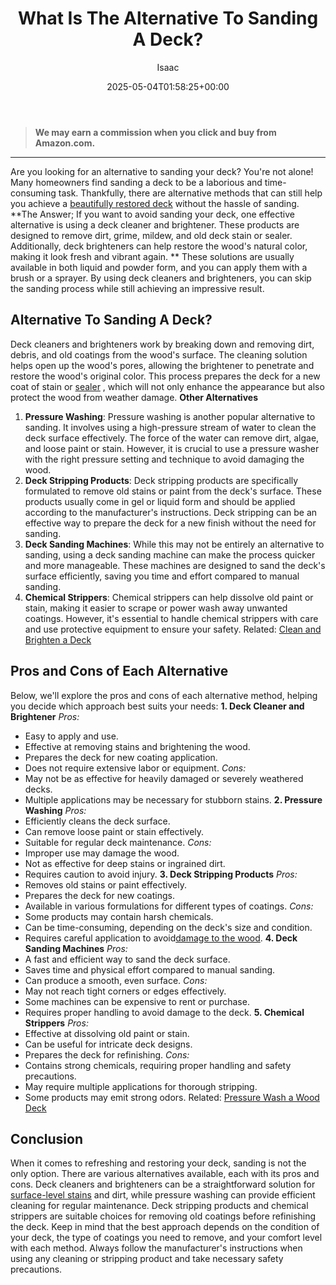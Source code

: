 ﻿---
author: Isaac
layout: post
title: What Is The Alternative To Sanding A Deck?
date: '2025-05-04T01:58:25+00:00'
categories:
- Uncategorized
tags: []
slug: /what-is-the-alternative-to-sanding-a-deck/
lastmod: 2025-05-07T12:21:29+03:00
---
> **We may earn a commission when you click and buy from Amazon.com.**
>

---
Are you looking for an alternative to sanding your deck? You're not alone! Many homeowners find sanding a deck to be a laborious and time-consuming task.
Thankfully, there are alternative methods that can still help you achieve a
[beautifully restored deck](https://pestpolicy.com/how-to-refinish-a-deck/)
without the hassle of sanding.
**The Answer; If you want to avoid sanding your deck, one effective alternative is using a deck cleaner and brightener. These products are designed to remove dirt, grime, mildew, and old deck stain or sealer. Additionally, deck brighteners can help restore the wood's natural color, making it look fresh and vibrant again. **
These solutions are usually available in both liquid and powder form, and you can apply them with a brush or a sprayer. By using deck cleaners and brighteners, you can skip the sanding process while still achieving an impressive result.
## Alternative To Sanding A Deck?
Deck cleaners and brighteners work by breaking down and removing dirt, debris, and old coatings from the wood's surface.
The cleaning solution helps open up the wood's pores, allowing the brightener to penetrate and restore the wood's original color.
This process prepares the deck for a new coat of stain or
[sealer](https://pestpolicy.com/best-deck-sealer-for-pressure-treated-wood/)
, which will not only enhance the appearance but also protect the wood from weather damage.
**Other Alternatives**
1. **Pressure Washing**: Pressure washing is another popular alternative to sanding. It involves using a high-pressure stream of water to clean the deck surface effectively. The force of the water can remove dirt, algae, and loose paint or stain. However, it is crucial to use a pressure washer with the right pressure setting and technique to avoid damaging the wood.
2. **Deck Stripping Products**: Deck stripping products are specifically formulated to remove old stains or paint from the deck's surface. These products usually come in gel or liquid form and should be applied according to the manufacturer's instructions. Deck stripping can be an effective way to prepare the deck for a new finish without the need for sanding.
3. **Deck Sanding Machines**: While this may not be entirely an alternative to sanding, using a deck sanding machine can make the process quicker and more manageable. These machines are designed to sand the deck's surface efficiently, saving you time and effort compared to manual sanding.
4. **Chemical Strippers**: Chemical strippers can help dissolve old paint or stain, making it easier to scrape or power wash away unwanted coatings. However, it's essential to handle chemical strippers with care and use protective equipment to ensure your safety.
Related:
[Clean and Brighten a Deck](https://extension.missouri.edu/publications/g6523)
## **Pros and Cons of Each Alternative**
Below, we'll explore the pros and cons of each alternative method, helping you decide which approach best suits your needs:
**1. Deck Cleaner and Brightener**
*Pros:*
- Easy to apply and use.
- Effective at removing stains and brightening the wood.
- Prepares the deck for new coating application.
- Does not require extensive labor or equipment.
*Cons:*
- May not be as effective for heavily damaged or severely weathered decks.
- Multiple applications may be necessary for stubborn stains.
**2. Pressure Washing**
*Pros:*
- Efficiently cleans the deck surface.
- Can remove loose paint or stain effectively.
- Suitable for regular deck maintenance.
*Cons:*
- Improper use may damage the wood.
- Not as effective for deep stains or ingrained dirt.
- Requires caution to avoid injury.
**3. Deck Stripping Products**
*Pros:*
- Removes old stains or paint effectively.
- Prepares the deck for new coatings.
- Available in various formulations for different types of coatings.
*Cons:*
- Some products may contain harsh chemicals.
- Can be time-consuming, depending on the deck's size and condition.
- Requires careful application to avoid[damage to the wood](https://pestpolicy.com/best-deck-stain-for-weathered-wood/).
**4. Deck Sanding Machines**
*Pros:*
- A fast and efficient way to sand the deck surface.
- Saves time and physical effort compared to manual sanding.
- Can produce a smooth, even surface.
*Cons:*
- May not reach tight corners or edges effectively.
- Some machines can be expensive to rent or purchase.
- Requires proper handling to avoid damage to the deck.
**5. Chemical Strippers**
*Pros:*
- Effective at dissolving old paint or stain.
- Can be useful for intricate deck designs.
- Prepares the deck for refinishing.
*Cons:*
- Contains strong chemicals, requiring proper handling and safety precautions.
- May require multiple applications for thorough stripping.
- Some products may emit strong odors.
Related:
[Pressure Wash a Wood Deck](https://extension.umn.edu/how-pressure-wash-wood-deck)
## **Conclusion**
When it comes to refreshing and restoring your deck, sanding is not the only option. There are various alternatives available, each with its pros and cons.
Deck cleaners and brighteners can be a straightforward solution for
[surface-level stains](https://pestpolicy.com/how-to-stain-a-deck-for-the-first-time/)
and dirt, while pressure washing can provide efficient cleaning for regular maintenance. Deck stripping products and chemical strippers are suitable choices for removing old coatings before refinishing the deck.
Keep in mind that the best approach depends on the condition of your deck, the type of coatings you need to remove, and your comfort level with each method. Always follow the manufacturer's instructions when using any cleaning or stripping product and take necessary safety precautions.